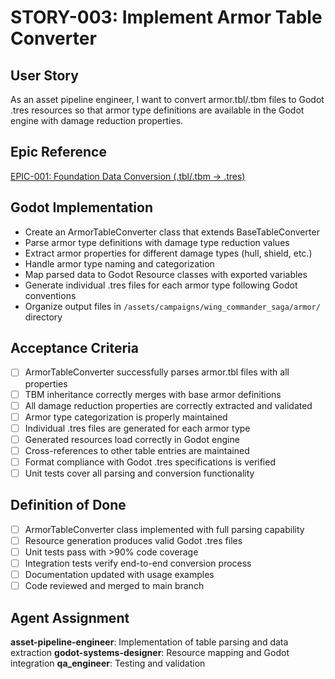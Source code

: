# STORY-003: Implement Armor Table Converter

## User Story
As an asset pipeline engineer, I want to convert armor.tbl/.tbm files to Godot .tres resources so that armor type definitions are available in the Godot engine with damage reduction properties.

## Epic Reference
[EPIC-001: Foundation Data Conversion (.tbl/.tbm → .tres)](../epics/EPIC-001-foundation-data-conversion.md)

## Godot Implementation
- Create an ArmorTableConverter class that extends BaseTableConverter
- Parse armor type definitions with damage type reduction values
- Extract armor properties for different damage types (hull, shield, etc.)
- Handle armor type naming and categorization
- Map parsed data to Godot Resource classes with exported variables
- Generate individual .tres files for each armor type following Godot conventions
- Organize output files in `/assets/campaigns/wing_commander_saga/armor/` directory

## Acceptance Criteria
- [ ] ArmorTableConverter successfully parses armor.tbl files with all properties
- [ ] TBM inheritance correctly merges with base armor definitions
- [ ] All damage reduction properties are correctly extracted and validated
- [ ] Armor type categorization is properly maintained
- [ ] Individual .tres files are generated for each armor type
- [ ] Generated resources load correctly in Godot engine
- [ ] Cross-references to other table entries are maintained
- [ ] Format compliance with Godot .tres specifications is verified
- [ ] Unit tests cover all parsing and conversion functionality

## Definition of Done
- [ ] ArmorTableConverter class implemented with full parsing capability
- [ ] Resource generation produces valid Godot .tres files
- [ ] Unit tests pass with >90% code coverage
- [ ] Integration tests verify end-to-end conversion process
- [ ] Documentation updated with usage examples
- [ ] Code reviewed and merged to main branch

## Agent Assignment
**asset-pipeline-engineer**: Implementation of table parsing and data extraction
**godot-systems-designer**: Resource mapping and Godot integration
**qa_engineer**: Testing and validation
